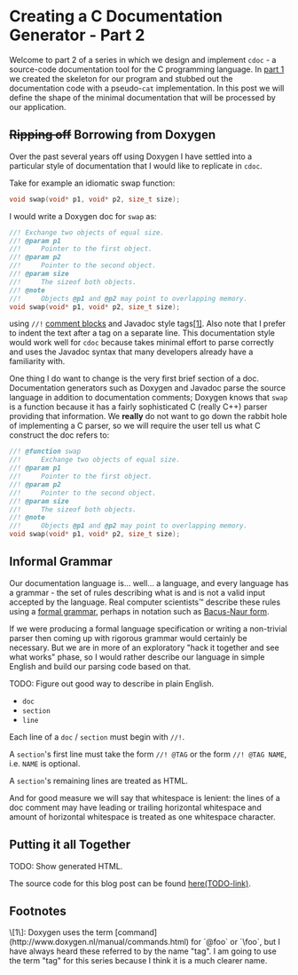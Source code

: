 Creating a C Documentation Generator - Part 2
=============================================

Welcome to part 2 of a series in which we design and implement `cdoc` - a
source-code documentation tool for the C programming language.
In [part 1](/blog/2020-01-21-creating-cdoc-part-1.html) we created the skeleton
for our program and stubbed out the documentation code with a pseudo-`cat`
implementation.
In this post we will define the shape of the minimal documentation that will be
processed by our application.

## ~~Ripping off~~ Borrowing from Doxygen
Over the past several years off using Doxygen I have settled into a particular
style of documentation that I would like to replicate in `cdoc`.

Take for example an idiomatic swap function:

```c
void swap(void* p1, void* p2, size_t size);
```

I would write a Doxygen doc for `swap` as:

```c
//! Exchange two objects of equal size.
//! @param p1
//!     Pointer to the first object.
//! @param p2
//!     Pointer to the second object.
//! @param size
//!     The sizeof both objects.
//! @note
//!     Objects @p1 and @p2 may point to overlapping memory.
void swap(void* p1, void* p2, size_t size);
```

using `//!` [comment blocks](http://www.doxygen.nl/manual/docblocks.html)
and Javadoc style tags[\[1\]](#ft1).
Also note that I prefer to indent the text after a tag on a separate line.
This documentation style would work well for `cdoc` because takes minimal effort
to parse correctly and uses the Javadoc syntax that many developers already have
a familiarity with.

One thing I do want to change is the very first brief section of a doc.
Documentation generators such as Doxygen and Javadoc parse the source language
in addition to documentation comments; Doxygen knows that `swap` is a function
because it has a fairly sophisticated C (really C++) parser providing that
information.
We **really** do not want to go down the rabbit hole of implementing a C parser,
so we will require the user tell us what C construct the doc refers to:

```c
//! @function swap
//!     Exchange two objects of equal size.
//! @param p1
//!     Pointer to the first object.
//! @param p2
//!     Pointer to the second object.
//! @param size
//!     The sizeof both objects.
//! @note
//!     Objects @p1 and @p2 may point to overlapping memory.
void swap(void* p1, void* p2, size_t size);
```

## Informal Grammar
Our documentation language is... well... a language, and every language has a
grammar - the set of rules describing what is and is not a valid input accepted
by the language.
Real computer scientists™ describe these rules using a
[formal grammar](https://en.wikipedia.org/wiki/Formal_grammar),
perhaps in notation such as
[Bacus-Naur form](https://en.wikipedia.org/wiki/Backus%E2%80%93Naur_Form).

If we were producing a formal language specification or writing a non-trivial
parser then coming up with rigorous grammar would certainly be necessary.
But we are in more of an exploratory "hack it together and see what works"
phase, so I would rather describe our language in simple English and build our
parsing code based on that.

TODO: Figure out good way to describe in plain English.

+ `doc`
+ `section`
+ `line`

Each line of a `doc` / `section` must begin with `//!`.

A `section`'s first line must take the form `//! @TAG` or the
form `//! @TAG NAME`, i.e. `NAME` is optional.

A `section`'s remaining lines are treated as HTML.

And for good measure we will say that whitespace is lenient: the lines of a
doc comment may have leading or trailing horizontal whitespace and amount
of horizontal whitespace is treated as one whitespace character.

## Putting it all Together
TODO: Show generated HTML.

The source code for this blog post can be found
[here(TODO-link)](TODO).


## Footnotes
<div id="ft1">\[1\]:
Doxygen uses the term [command](http://www.doxygen.nl/manual/commands.html) for
`@foo` or `\foo`, but I have always heard these referred to by the name "tag".
I am going to use the term "tag" for this series because I think it is a much
clearer name.
</div>
